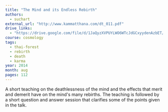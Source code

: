 ```yaml
---
title: "The Mind and its Endless Rebirth"
authors:
  - suchart
external_url: "http://www.kammatthana.com/dt_011.pdf"
drive_links:
  - "https://drive.google.com/file/d/1JaQyzXVPUYLWO6WTcJdGCxyydenAzbET/view?usp=sharing"
course: cosmology
tags:
  - thai-forest
  - rebirth
  - death
  - karma
year: 2014
month: aug
pages: 112
---
```


A short teaching on the deathlessness of the mind and the effects that merit and demerit have on the mind's many rebirths. The teaching is followed by a short question and answer session that clarifies some of the points given in the talk.
